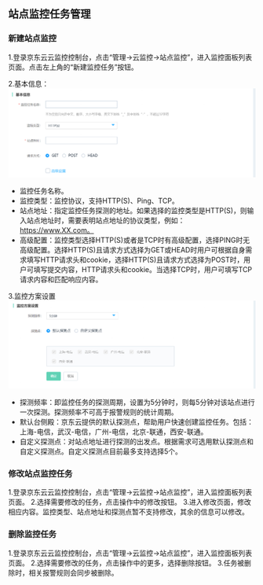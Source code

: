 ## 站点监控任务管理
### 新建站点监控
1.登录京东云云监控控制台，点击“管理->云监控->站点监控”，进入监控面板列表页面。点击左上角的“新建监控任务”按钮。

2.基本信息：
![image](https://raw.githubusercontent.com/jdcloudcom/cn/monitoring/image/Cloud-Monitor/site-monitoring/create-sitemonitoring.png)
- 监控任务名称。
- 监控类型：监控协议，支持HTTP(S)、Ping、TCP。
- 站点地址：指定监控任务探测的地址。如果选择的监控类型是HTTP(S)，则输入站点地址时，需要表明站点地址的协议类型，例如：https://www.XX.com。
- 高级配置：监控类型选择HTTP(S)或者是TCP时有高级配置，选择PING时无高级配置。选择HTTP(S)且请求方式选择为GET或HEAD时用户可根据自身需求填写HTTP请求头和cookie，选择HTTP(S)且请求方式选择为POST时，用户可填写提交内容，HTTP请求头和cookie。当选择TCP时，用户可填写TCP请求内容和匹配响应内容。

3.监控方案设置
![image](https://raw.githubusercontent.com/jdcloudcom/cn/monitoring/image/Cloud-Monitor/site-monitoring/create-sitemonitoring2.png)
- 探测频率：即监控任务的探测周期，设置为5分钟时，则每5分钟对该站点进行一次探测。探测频率不可高于报警规则的统计周期。
- 默认台侧殿：京东云提供的默认探测点，帮助用户快速创建监控任务。包括：上海-电信，武汉-电信，广州-电信，北京-联通，西安-联通。
- 自定义探测点：对站点地址进行探测的出发点。根据需求可选用默认探测点和自定义探测点。自定义探测点目前最多支持选择5个。

### 修改站点监控任务
1.登录京东云云监控控制台，点击“管理->云监控->站点监控”，进入监控面板列表页面。
2.选择需要修改的任务，点击操作中的修改按钮。 
3.进入修改页面，修改相应内容。监控类型、站点地址和探测点暂不支持修改，其余的信息可以修改。

### 删除监控任务
1.登录京东云云监控控制台，点击“管理->云监控->站点监控”，进入监控面板列表页面。
2.选择需要修改的任务，点击操作中的更多，选择删除按钮。
3.任务被删除时，相关报警规则会同步被删除。
